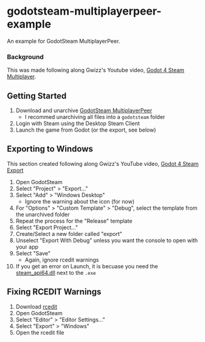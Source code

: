 # godotsteam-multiplayerpeer-example
An example for GodotSteam MultiplayerPeer.

### Background
This was made following along Gwizz's Youtube video, [Godot 4 Steam Multiplayer](https://www.youtube.com/watch?v=fUBdnocrc3Y).

## Getting Started
1. Download and unarchive [GodotSteam MultiplayerPeer](https://github.com/GodotSteam/MultiplayerPeer/releases/latest)
    - I recommed unarchiving all files into a `godotsteam` folder
1. Login with Steam using the Desktop Steam Client
1. Launch the game from Godot (or the export, see below)

## Exporting to Windows
This section created following along Gwizz's YouTube video, [Godot 4 Steam Export](https://www.youtube.com/watch?v=_bD-ZCOZdMM)
1. Open GodotSteam
1. Select "Project" > "Export..."
1. Select "Add" > "Windows Desktop"
    - Ignore the warning about the icon (for now)
1. For "Options" > "Custom Template" > "Debug", select the template from the unarchived folder
1. Repeat the process for the "Release" template
1. Select "Export Project..."
1. Create/Select a new folder called "export"
1. Unselect "Export With Debug" unless you want the console to open with your app
1. Select "Save"
    - Again, ignore rcedit warnings
1. If you get an error on Launch, it is becuase you need the [steam_api64.dll](export/steam_api64.dll) next to the `.exe`

## Fixing RCEDIT Warnings
1. Download [rcedit](https://github.com/electron/rcedit/releases)
1. Open GodotSteam
1. Select "Editor" > "Editor Settings..."
1. Select "Export" > "Windows"
1. Open the rcedit file
